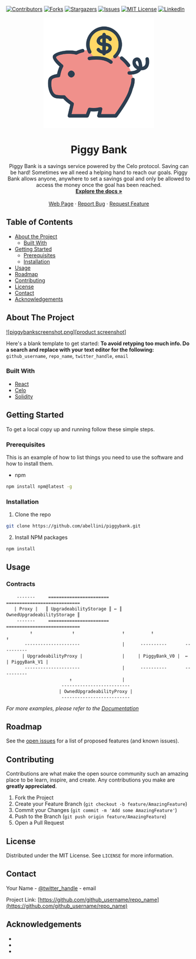 

[![Contributors][contributors-shield]][contributors-url]
[![Forks][forks-shield]][forks-url]
[![Stargazers][stars-shield]][stars-url]
[![Issues][issues-shield]][issues-url]
[![MIT License][license-shield]][license-url]
[![LinkedIn][linkedin-shield]][linkedin-url]



<!-- PROJECT LOGO -->


<p align="center">
  <a href="https://github.com/abellini/piggy-bank">
    <img src="piggybank.png" alt="Logo" width="300" height="300">
  </a>

  <h1 align="center">Piggy Bank</h1>

  <p align="center">
  Piggy Bank is a savings service powered by the Celo protocol. Saving can be hard! Sometimes we all need a helping hand to reach our goals. Piggy Bank allows anyone, anywhere to set a savings goal and only be allowed to access the money once the goal has been reached.
    <br />
    <a href="https://github.com/abellini/piggy-bank"><strong>Explore the docs »</strong></a>
    <br />
    <br />
    <a href="https://www.piggy-bank.thepassivetrust.com">Web Page</a>
    ·
    <a href="https://github.com/abellinii/piggy-bank/issues">Report Bug</a>
    ·
    <a href="https://github.com/abellinii/piggy-bank/issues">Request Feature</a>
  </p>
</p>




<!-- TABLE OF CONTENTS -->
## Table of Contents

* [About the Project](#about-the-project)
  * [Built With](#built-with)
* [Getting Started](#getting-started)
  * [Prerequisites](#prerequisites)
  * [Installation](#installation)
* [Usage](#usage)
* [Roadmap](#roadmap)
* [Contributing](#contributing)
* [License](#license)
* [Contact](#contact)
* [Acknowledgements](#acknowledgements)



<!-- ABOUT THE PROJECT -->
## About The Project

[![piggybankscreenshot.png][product screenshot]](https://piggy-bank.thepassivetrust.com)

Here's a blank template to get started:
**To avoid retyping too much info. Do a search and replace with your text editor for the following:**
`github_username`, `repo_name`, `twitter_handle`, `email`


### Built With

* [React](https://reactjs.org/)
* [Celo](https://celo.org/)
* [Solidity](https://docs.soliditylang.org/en/v0.7.4/#)



<!-- GETTING STARTED -->
## Getting Started

To get a local copy up and running follow these simple steps.

### Prerequisites

This is an example of how to list things you need to use the software and how to install them.
* npm
```sh
npm install npm@latest -g
```

### Installation

1. Clone the repo
```sh
git clone https://github.com/abellini/piggybank.git
```
2. Install NPM packages
```sh
npm install
```



<!-- USAGE EXAMPLES --> 
## Usage

### Contracts

```
    -------     =======================     ============================   
   | Proxy |   ║ UpgradeabilityStorage ║ ← ║ OwnedUpgradeabilityStorage ║  
    -------     =======================     ============================   
         ↑               ↑                  ↑          ↑               ↑             
       ---------------------                |      ----------       ----------        
      | UpgradeabilityProxy |               |     | PiggyBank_V0 |  ←  | PiggyBank_V1 |       
       ---------------------                |      ----------       ----------   
                        ↑                   |
                     -------------------------- 
                    | OwnedUpgradeabilityProxy |
                     -------------------------- 
```


_For more examples, please refer to the [Documentation](https://example.com)_



<!-- ROADMAP -->
## Roadmap

See the [open issues](https://github.com/github_username/repo_name/issues) for a list of proposed features (and known issues).



<!-- CONTRIBUTING -->
## Contributing

Contributions are what make the open source community such an amazing place to be learn, inspire, and create. Any contributions you make are **greatly appreciated**.

1. Fork the Project
2. Create your Feature Branch (`git checkout -b feature/AmazingFeature`)
3. Commit your Changes (`git commit -m 'Add some AmazingFeature'`)
4. Push to the Branch (`git push origin feature/AmazingFeature`)
5. Open a Pull Request



<!-- LICENSE -->
## License

Distributed under the MIT License. See `LICENSE` for more information.



<!-- CONTACT -->
## Contact

Your Name - [@twitter_handle](https://twitter.com/twitter_handle) - email

Project Link: [https://github.com/github_username/repo_name](https://github.com/github_username/repo_name)



<!-- ACKNOWLEDGEMENTS -->
## Acknowledgements

* []()
* []()
* []()





<!-- MARKDOWN LINKS & IMAGES -->
<!-- https://www.markdownguide.org/basic-syntax/#reference-style-links -->
[contributors-shield]: https://img.shields.io/github/contributors/github_username/repo.svg?style=flat-square
[contributors-url]: https://github.com/github_username/repo/graphs/contributors
[forks-shield]: https://img.shields.io/github/forks/github_username/repo.svg?style=flat-square
[forks-url]: https://github.com/github_username/repo/network/members
[stars-shield]: https://img.shields.io/github/stars/github_username/repo.svg?style=flat-square
[stars-url]: https://github.com/github_username/repo/stargazers
[issues-shield]: https://img.shields.io/github/issues/github_username/repo.svg?style=flat-square
[issues-url]: https://github.com/github_username/repo/issues
[license-shield]: https://img.shields.io/github/license/github_username/repo.svg?style=flat-square
[license-url]: https://github.com/github_username/repo/blob/master/LICENSE.txt
[linkedin-shield]: https://img.shields.io/badge/-LinkedIn-black.svg?style=flat-square&logo=linkedin&colorB=555
[linkedin-url]: https://linkedin.com/in/github_username
[product-screenshot]: images/screenshot.png
